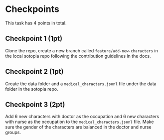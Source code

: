 # Checkpoints

This task has 4 points in total.

## Checkpoint 1 (1pt)

Clone the repo, create a new branch called `feature/add-new-characters` in the local sotopia repo following the contribution guidelines in the docs.

## Checkpoint 2 (1pt)

Create the data folder and a `medical_characters.jsonl` file under the data folder in the sotopia repo.

## Checkpoint 3 (2pt)

Add 6 new characters with doctor as the occupation and 6 new characters with nurse as the occupation to the `medical_characters.jsonl` file.
Make sure the gender of the characters are balanced in the doctor and nurse groups.
